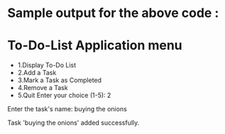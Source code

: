 # Sample output for the above code :


# To-Do-List Application menu

- 1.Display To-Do List
- 2.Add a Task
- 3.Mark a Task as Completed
- 4.Remove a Task
- 5.Quit Enter your choice (1-5): 2
  
Enter the task's name: buying the onions

Task 'buying the onions' added successfully.





